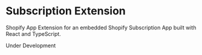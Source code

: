# Subscription Extension

Shopify App Extension for an embedded Shopify Subscription App built with React and TypeScript.

Under Development
